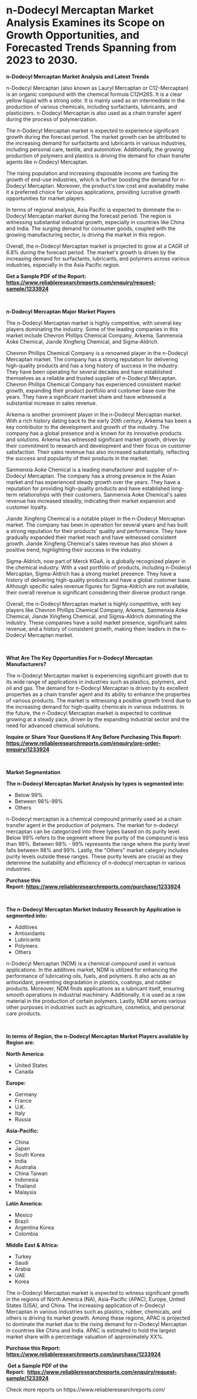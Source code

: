<p><h1>n-Dodecyl Mercaptan Market Analysis Examines its Scope on Growth Opportunities, and Forecasted Trends Spanning from 2023 to 2030.</h1></p><p><strong>n-Dodecyl Mercaptan Market Analysis and Latest Trends</strong></p>
<p><p>n-Dodecyl Mercaptan (also known as Lauryl Mercaptan or C12-Mercaptan) is an organic compound with the chemical formula C12H26S. It is a clear yellow liquid with a strong odor. It is mainly used as an intermediate in the production of various chemicals, including surfactants, lubricants, and plasticizers. n-Dodecyl Mercaptan is also used as a chain transfer agent during the process of polymerization.</p><p>The n-Dodecyl Mercaptan market is expected to experience significant growth during the forecast period. The market growth can be attributed to the increasing demand for surfactants and lubricants in various industries, including personal care, textile, and automotive. Additionally, the growing production of polymers and plastics is driving the demand for chain transfer agents like n-Dodecyl Mercaptan.</p><p>The rising population and increasing disposable income are fueling the growth of end-use industries, which is further boosting the demand for n-Dodecyl Mercaptan. Moreover, the product's low cost and availability make it a preferred choice for various applications, providing lucrative growth opportunities for market players.</p><p>In terms of regional analysis, Asia Pacific is expected to dominate the n-Dodecyl Mercaptan market during the forecast period. The region is witnessing substantial industrial growth, especially in countries like China and India. The surging demand for consumer goods, coupled with the growing manufacturing sector, is driving the market in this region.</p><p>Overall, the n-Dodecyl Mercaptan market is projected to grow at a CAGR of 6.8% during the forecast period. The market's growth is driven by the increasing demand for surfactants, lubricants, and polymers across various industries, especially in the Asia Pacific region.</p></p>
<p><strong>Get a Sample PDF of the Report:&nbsp; <a href="https://www.reliableresearchreports.com/enquiry/request-sample/1233924">https://www.reliableresearchreports.com/enquiry/request-sample/1233924</a></strong></p>
<p>&nbsp;</p>
<p><strong>n-Dodecyl Mercaptan Major Market Players</strong></p>
<p><p>The n-Dodecyl Mercaptan market is highly competitive, with several key players dominating the industry. Some of the leading companies in this market include Chevron Phillips Chemical Company, Arkema, Sanmenxia Aoke Chemical, Jiande Xingfeng Chemical, and Sigma-Aldrich.</p><p>Chevron Phillips Chemical Company is a renowned player in the n-Dodecyl Mercaptan market. The company has a strong reputation for delivering high-quality products and has a long history of success in the industry. They have been operating for several decades and have established themselves as a reliable and trusted supplier of n-Dodecyl Mercaptan. Chevron Phillips Chemical Company has experienced consistent market growth, expanding their product portfolio and customer base over the years. They have a significant market share and have witnessed a substantial increase in sales revenue.</p><p>Arkema is another prominent player in the n-Dodecyl Mercaptan market. With a rich history dating back to the early 20th century, Arkema has been a key contributor to the development and growth of the industry. The company has a global presence and is known for its innovative products and solutions. Arkema has witnessed significant market growth, driven by their commitment to research and development and their focus on customer satisfaction. Their sales revenue has also increased substantially, reflecting the success and popularity of their products in the market.</p><p>Sanmenxia Aoke Chemical is a leading manufacturer and supplier of n-Dodecyl Mercaptan. The company has a strong presence in the Asian market and has experienced steady growth over the years. They have a reputation for providing high-quality products and have established long-term relationships with their customers. Sanmenxia Aoke Chemical's sales revenue has increased steadily, indicating their market expansion and customer loyalty.</p><p>Jiande Xingfeng Chemical is a notable player in the n-Dodecyl Mercaptan market. The company has been in operation for several years and has built a strong reputation for their products' quality and performance. They have gradually expanded their market reach and have witnessed consistent growth. Jiande Xingfeng Chemical's sales revenue has also shown a positive trend, highlighting their success in the industry.</p><p>Sigma-Aldrich, now part of Merck KGaA, is a globally recognized player in the chemical industry. With a vast portfolio of products, including n-Dodecyl Mercaptan, Sigma-Aldrich has a strong market presence. They have a history of delivering high-quality products and have a global customer base. Although specific sales revenue figures for Sigma-Aldrich are not available, their overall revenue is significant considering their diverse product range.</p><p>Overall, the n-Dodecyl Mercaptan market is highly competitive, with key players like Chevron Phillips Chemical Company, Arkema, Sanmenxia Aoke Chemical, Jiande Xingfeng Chemical, and Sigma-Aldrich dominating the industry. These companies have a solid market presence, significant sales revenue, and a history of consistent growth, making them leaders in the n-Dodecyl Mercaptan market.</p></p>
<p>&nbsp;</p>
<p><strong>What Are The Key Opportunities For n-Dodecyl Mercaptan Manufacturers?</strong></p>
<p><p>The n-Dodecyl Mercaptan market is experiencing significant growth due to its wide range of applications in industries such as plastics, polymers, and oil and gas. The demand for n-Dodecyl Mercaptan is driven by its excellent properties as a chain transfer agent and its ability to enhance the properties of various products. The market is witnessing a positive growth trend due to the increasing demand for high-quality chemicals in various industries. In the future, the n-Dodecyl Mercaptan market is expected to continue growing at a steady pace, driven by the expanding industrial sector and the need for advanced chemical solutions.</p></p>
<p><strong>Inquire or Share Your Questions If Any Before Purchasing This Report: <a href="https://www.reliableresearchreports.com/enquiry/pre-order-enquiry/1233924">https://www.reliableresearchreports.com/enquiry/pre-order-enquiry/1233924</a></strong></p>
<p>&nbsp;</p>
<p><strong>Market Segmentation</strong></p>
<p><strong>The n-Dodecyl Mercaptan Market Analysis by types is segmented into:</strong></p>
<p><ul><li>Below 99%</li><li>Between 98%-99%</li><li>Others</li></ul></p>
<p><p>n-Dodecyl mercaptan is a chemical compound primarily used as a chain transfer agent in the production of polymers. The market for n-dodecyl mercaptan can be categorized into three types based on its purity level. Below 99% refers to the segment where the purity of the compound is less than 99%. Between 98% - 99% represents the range where the purity level falls between 98% and 99%. Lastly, the "Others" market category includes purity levels outside these ranges. These purity levels are crucial as they determine the suitability and efficiency of n-dodecyl mercaptan in various industries.</p></p>
<p><strong>Purchase this Report:&nbsp;<a href="https://www.reliableresearchreports.com/purchase/1233924">https://www.reliableresearchreports.com/purchase/1233924</a></strong></p>
<p>&nbsp;</p>
<p><strong>The n-Dodecyl Mercaptan Market Industry Research by Application is segmented into:</strong></p>
<p><ul><li>Additives</li><li>Antioxidants</li><li>Lubricants</li><li>Polymers</li><li>Others</li></ul></p>
<p><p>n-Dodecyl Mercaptan (NDM) is a chemical compound used in various applications. In the additives market, NDM is utilized for enhancing the performance of lubricating oils, fuels, and polymers. It also acts as an antioxidant, preventing degradation in plastics, coatings, and rubber products. Moreover, NDM finds applications as a lubricant itself, ensuring smooth operations in industrial machinery. Additionally, it is used as a raw material in the production of certain polymers. Lastly, NDM serves various other purposes in industries such as agriculture, cosmetics, and personal care products.</p></p>
<p>&nbsp;</p>
<p><strong>In terms of Region, the n-Dodecyl Mercaptan Market Players available by Region are:</strong></p>
<p>
    <p> <strong> North America: </strong>
        <ul>
            <li>United States</li>
            <li>Canada</li>
        </ul>
        </p> 
    <p> <strong> Europe: </strong>
        <ul>
            <li>Germany</li>
            <li>France</li>
            <li>U.K.</li>
            <li>Italy</li>
            <li>Russia</li>
        </ul>
        </p> 
    <p> <strong> Asia-Pacific: </strong>
        <ul>
            <li>China</li>
            <li>Japan</li>
            <li>South Korea</li>
            <li>India</li>
            <li>Australia</li>
            <li>China Taiwan</li>
            <li>Indonesia</li>
            <li>Thailand</li>
            <li>Malaysia</li>
        </ul>
        </p> 
    <p> <strong> Latin America: </strong>
        <ul>
            <li>Mexico</li>
            <li>Brazil</li>
            <li>Argentina Korea</li>
            <li>Colombia</li>
        </ul>
        </p> 
    <p> <strong> Middle East & Africa: </strong>
        <ul>
            <li>Turkey</li>
            <li>Saudi</li>
            <li>Arabia</li>
            <li>UAE</li>
            <li>Korea</li>
        </ul>
    </p>
    </p>
<p><p>The n-Dodecyl Mercaptan market is expected to witness significant growth in the regions of North America (NA), Asia-Pacific (APAC), Europe, United States (USA), and China. The increasing application of n-Dodecyl Mercaptan in various industries such as plastics, rubber, chemicals, and others is driving its market growth. Among these regions, APAC is projected to dominate the market due to the rising demand for n-Dodecyl Mercaptan in countries like China and India. APAC is estimated to hold the largest market share with a percentage valuation of approximately XX%.</p></p>
<p><strong>Purchase this Report: <a href="https://www.reliableresearchreports.com/purchase/1233924">https://www.reliableresearchreports.com/purchase/1233924</a></strong></p>
<p>&nbsp;<strong>Get a Sample PDF of the Report:&nbsp;&nbsp;<a href="https://www.reliableresearchreports.com/enquiry/request-sample/1233924">https://www.reliableresearchreports.com/enquiry/request-sample/1233924</a></strong></p>
<p><strong></strong></p>
<p>Check more reports on https://www.reliableresearchreports.com/</p>
